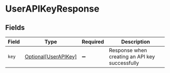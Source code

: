 # UserAPIKeyResponse


## Fields

| Field                                                     | Type                                                      | Required                                                  | Description                                               |
| --------------------------------------------------------- | --------------------------------------------------------- | --------------------------------------------------------- | --------------------------------------------------------- |
| `key`                                                     | [Optional[UserAPIKey]](../../models/shared/userapikey.md) | :heavy_minus_sign:                                        | Response when creating an API key successfully            |